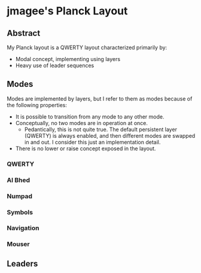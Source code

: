 jmagee's Planck Layout
======================

Abstract
--------
My Planck layout is a QWERTY layout characterized primarily by:

 * Modal concept, implementing using layers
 * Heavy use of leader sequences

Modes
-----
Modes are implemented by layers, but I refer to them as modes because of the
following properties:

 * It is possible to transition from any mode to any other mode.
 * Conceptually, no two modes are in operation at once.
   * Pedantically, this is not quite true.  The default persistent layer (QWERTY) is always enabled, and then different modes are swapped in and out.  I consider this just an implementation detail.
 * There is no lower or raise concept exposed in the layout.

### QWERTY

### Al Bhed

### Numpad

### Symbols

### Navigation

### Mouser

Leaders
-------
